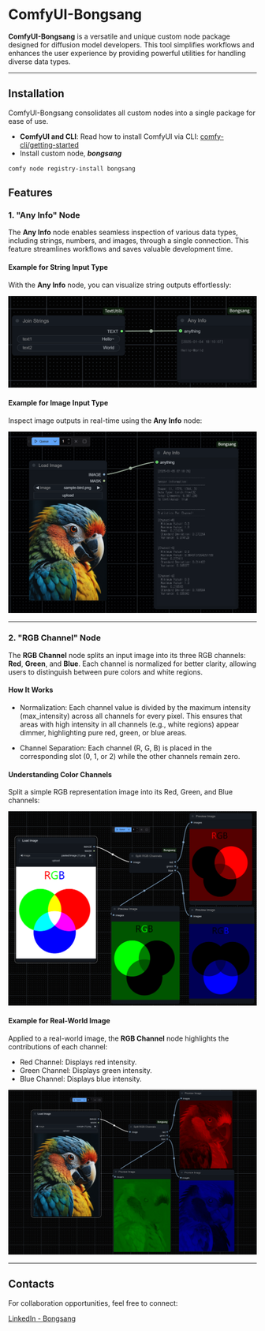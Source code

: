 # ComfyUI-Bongsang

**ComfyUI-Bongsang** is a versatile and unique custom node package designed for diffusion model developers. This tool simplifies workflows and enhances the user experience by providing powerful utilities for handling diverse data types.

---

## Installation

ComfyUI-Bongsang consolidates all custom nodes into a single package for ease of use.

- **ComfyUI and CLI**: Read how to install ComfyUI via CLI: [comfy-cli/getting-started](https://docs.comfy.org/comfy-cli/getting-started)
- Install custom node, ***bongsang***

```
comfy node registry-install bongsang
```


## Features

### 1. **"Any Info" Node**

The **Any Info** node enables seamless inspection of various data types, including strings, numbers, and images, through a single connection. This feature streamlines workflows and saves valuable development time.

#### Example for String Input Type

With the **Any Info** node, you can visualize string outputs effortlessly:

![snapshot-1](docs/any_info_snapshot_1.png)

#### Example for Image Input Type

Inspect image outputs in real-time using the **Any Info** node:

![snapshot-2](docs/any_info_snapshot_2.png)

---


### 2. **"RGB Channel" Node**

The **RGB Channel** node splits an input image into its three RGB channels: **Red**, **Green**, and **Blue**. Each channel is normalized for better clarity, allowing users to distinguish between pure colors and white regions.

#### How It Works

- Normalization:
Each channel value is divided by the maximum intensity (max_intensity) across all channels for every pixel. This ensures that areas with high intensity in all channels (e.g., white regions) appear dimmer, highlighting pure red, green, or blue areas.

- Channel Separation:
Each channel (R, G, B) is placed in the corresponding slot (0, 1, or 2) while the other channels remain zero.


#### Understanding Color Channels

Split a simple RGB representation image into its Red, Green, and Blue channels:

![RGB Channel Example](docs/rgb_channel_snapshot_1.png)

#### Example for Real-World Image

Applied to a real-world image, the **RGB Channel** node highlights the contributions of each channel:

- Red Channel: Displays red intensity.
- Green Channel: Displays green intensity.
- Blue Channel: Displays blue intensity.


![Real-World Example](docs/rgb_channel_snapshot_2.png)

---

## Contacts

For collaboration opportunities, feel free to connect:

[LinkedIn - Bongsang](https://www.linkedin.com/in/bongsang/)